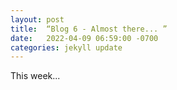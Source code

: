 ```yaml
---
layout: post
title:  “Blog 6 - Almost there... ”
date:   2022-04-09 06:59:00 -0700
categories: jekyll update
---
```

This week...